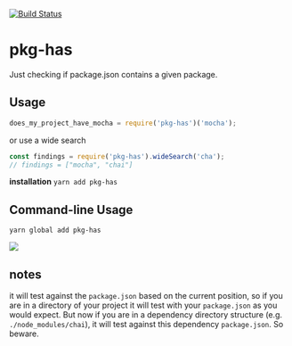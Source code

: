 [![Build Status](https://travis-ci.org/vdegenne/pkg-has.svg?branch=master)](https://travis-ci.org/vdegenne/pkg-has)

# pkg-has

Just checking if package.json contains a given package.

## Usage

```javascript
does_my_project_have_mocha = require('pkg-has')('mocha');
```

or use a wide search

```javascript
const findings = require('pkg-has').wideSearch('cha');
// findings = ["mocha", "chai"]
```

**installation**
```yarn add pkg-has```

## Command-line Usage

```yarn global add pkg-has```

<img src="https://github.com/vdegenne/pkg-has/blob/master/pkghas.png?raw=true"/>

## notes

it will test against the `package.json` based on the current position, so if you are in a directory of your project it will test with your `package.json` as you would expect. But now if you are in a dependency directory structure (e.g. `./node_modules/chai`), it will test against this dependency `package.json`. So beware.
